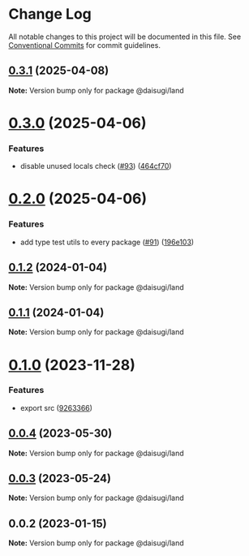 # Change Log

All notable changes to this project will be documented in this file.
See [Conventional Commits](https://conventionalcommits.org) for commit guidelines.

## [0.3.1](https://github.com/daisugiland/daisugi/compare/@daisugi/land@0.3.0...@daisugi/land@0.3.1) (2025-04-08)

**Note:** Version bump only for package @daisugi/land

# [0.3.0](https://github.com/daisugiland/daisugi/compare/@daisugi/land@0.2.0...@daisugi/land@0.3.0) (2025-04-06)

### Features

* disable unused locals check ([#93](https://github.com/daisugiland/daisugi/issues/93)) ([464cf70](https://github.com/daisugiland/daisugi/commit/464cf70676e8e0c261d89f620c62b853af54c389))

# [0.2.0](https://github.com/daisugiland/daisugi/compare/@daisugi/land@0.1.2...@daisugi/land@0.2.0) (2025-04-06)

### Features

* add type test utils to every package ([#91](https://github.com/daisugiland/daisugi/issues/91)) ([196e103](https://github.com/daisugiland/daisugi/commit/196e103a6a4a28f840bbaa487c9777a68c63196b))

## [0.1.2](https://github.com/daisugiland/daisugi/compare/@daisugi/land@0.1.0...@daisugi/land@0.1.2) (2024-01-04)

**Note:** Version bump only for package @daisugi/land

## [0.1.1](https://github.com/daisugiland/daisugi/compare/@daisugi/land@0.1.0...@daisugi/land@0.1.1) (2024-01-04)

**Note:** Version bump only for package @daisugi/land

# [0.1.0](https://github.com/daisugiland/daisugi/compare/@daisugi/land@0.0.4...@daisugi/land@0.1.0) (2023-11-28)

### Features

* export src ([9263366](https://github.com/daisugiland/daisugi/commit/9263366f21e753c3edf34234f5833aff611538f5))

## [0.0.4](https://github.com/daisugiland/daisugi/compare/@daisugi/land@0.0.3...@daisugi/land@0.0.4) (2023-05-30)

**Note:** Version bump only for package @daisugi/land

## [0.0.3](https://github.com/daisugiland/daisugi/compare/@daisugi/land@0.0.2...@daisugi/land@0.0.3) (2023-05-24)

**Note:** Version bump only for package @daisugi/land

## 0.0.2 (2023-01-15)

**Note:** Version bump only for package @daisugi/land
